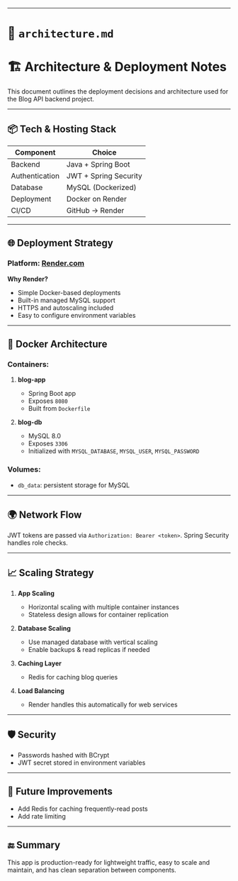 
---

# 📄 `architecture.md`


# 🏗️ Architecture & Deployment Notes

This document outlines the deployment decisions and architecture used for the Blog API backend project.

---

## 📦 Tech & Hosting Stack

| Component         | Choice                 |
|------------------|------------------------|
| Backend           | Java + Spring Boot     |
| Authentication    | JWT + Spring Security  |
| Database          | MySQL (Dockerized)     |
| Deployment        | Docker on Render       |
| CI/CD             | GitHub → Render        |

---

## 🌐 Deployment Strategy

### Platform: [Render.com](https://render.com)

**Why Render?**
- Simple Docker-based deployments
- Built-in managed MySQL support
- HTTPS and autoscaling included
- Easy to configure environment variables

---

## 🧱 Docker Architecture

### Containers:

1. **blog-app**
   - Spring Boot app
   - Exposes `8080`
   - Built from `Dockerfile`

2. **blog-db**
   - MySQL 8.0
   - Exposes `3306`
   - Initialized with `MYSQL_DATABASE`, `MYSQL_USER`, `MYSQL_PASSWORD`

### Volumes:

- `db_data`: persistent storage for MySQL

---

## 🌍 Network Flow


JWT tokens are passed via `Authorization: Bearer <token>`. Spring Security handles role checks.

---

## 📈 Scaling Strategy

1. **App Scaling**
    - Horizontal scaling with multiple container instances
    - Stateless design allows for container replication

2. **Database Scaling**
    - Use managed database with vertical scaling
    - Enable backups & read replicas if needed

3. **Caching Layer**
    - Redis for caching blog queries

4. **Load Balancing**
    - Render handles this automatically for web services

---

## 🛡️ Security

- Passwords hashed with BCrypt
- JWT secret stored in environment variables


---

## 📌 Future Improvements

- Add Redis for caching frequently-read posts
- Add rate limiting


---

## 🔚 Summary

This app is production-ready for lightweight traffic, easy to scale and maintain, and has clean separation between components.
